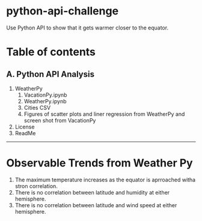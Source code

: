 # python-api-challenge
Use Python API to show that it gets warmer closer to the equator.

# Table of contents

## A. Python API Analysis

1. WeatherPy
    1. VacationPy.ipynb
    2. WeatherPy.ipynb
    3. Cities CSV
    4. Figures of scatter plots and liner regression from WeatherPy and screen shot from VacationPy
2. License
3. ReadMe

-----------

# Observable Trends from Weather Py

1. The maximum temperature increases as the equator is aprroached witha stron correlation.
2. There is no correlation between latitude and humidity at either hemisphere.
3. There is no correlation between latitude and wind speed at either hemisphere.
